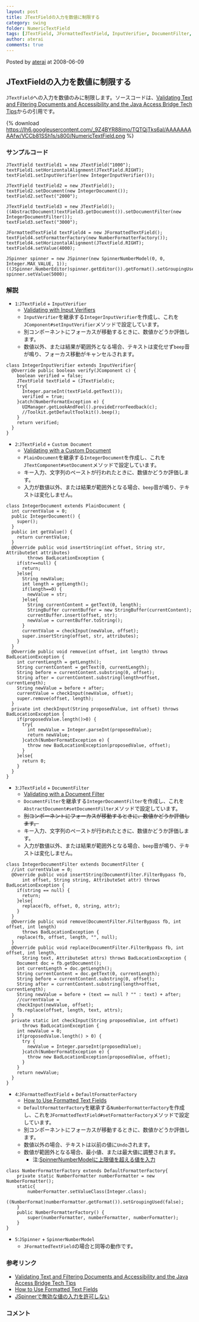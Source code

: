 ```yaml
---
layout: post
title: JTextFieldの入力を数値に制限する
category: swing
folder: NumericTextField
tags: [JTextField, JFormattedTextField, InputVerifier, DocumentFilter, PlainDocument]
author: aterai
comments: true
---
```


Posted by [aterai](http://terai.xrea.jp/aterai.html) at 2008-06-09

## JTextFieldの入力を数値に制限する
`JTextField`への入力を数値のみに制限します。ソースコードは、[Validating Text and Filtering Documents and Accessibility and the Java Access Bridge Tech Tips](http://web.archive.org/web/20090831154020/http://java.sun.com/developer/JDCTechTips/2005/tt0518.html)からの引用です。


{% download https://lh6.googleusercontent.com/_9Z4BYR88imo/TQTQjTks6aI/AAAAAAAAAfw/VCCb81SSh1s/s800/NumericTextField.png %}

### サンプルコード
<pre class="prettyprint"><code>JTextField textField1 = new JTextField("1000");
textField1.setHorizontalAlignment(JTextField.RIGHT);
textField1.setInputVerifier(new IntegerInputVerifier());

JTextField textField2 = new JTextField();
textField2.setDocument(new IntegerDocument());
textField2.setText("2000");

JTextField textField3 = new JTextField();
((AbstractDocument)textField3.getDocument()).setDocumentFilter(new IntegerDocumentFilter());
textField3.setText("3000");

JFormattedTextField textField4 = new JFormattedTextField();
textField4.setFormatterFactory(new NumberFormatterFactory());
textField4.setHorizontalAlignment(JTextField.RIGHT);
textField4.setValue(4000);

JSpinner spinner = new JSpinner(new SpinnerNumberModel(0, 0, Integer.MAX_VALUE, 1));
((JSpinner.NumberEditor)spinner.getEditor()).getFormat().setGroupingUsed(false);
spinner.setValue(5000);
</code></pre>

### 解説
- `1`:`JTextField` + `InputVerifier`
    - [Validating with Input Verifiers](http://web.archive.org/web/20090831154020/http://java.sun.com/developer/JDCTechTips/2005/tt0518.html)
    - `InputVerifier`を継承する`IntegerInputVerifier`を作成し、これを`JComponent#setInputVerifier`メソッドで設定しています。
    - 別コンポーネントにフォーカスが移動するときに、数値かどうか評価します。
    - 数値以外、または結果が範囲外となる場合、テキストは変化せず`beep`音が鳴り、フォーカス移動がキャンセルされます。

<!-- dummy comment line for breaking list -->

<pre class="prettyprint"><code>class IntegerInputVerifier extends InputVerifier{
  @Override public boolean verify(JComponent c) {
    boolean verified = false;
    JTextField textField = (JTextField)c;
    try{
      Integer.parseInt(textField.getText());
      verified = true;
    }catch(NumberFormatException e) {
      UIManager.getLookAndFeel().provideErrorFeedback(c);
      //Toolkit.getDefaultToolkit().beep();
    }
    return verified;
  }
}
</code></pre>

- `2`:`JTextField` + `Custom Document`
    - [Validating with a Custom Document](http://web.archive.org/web/20090831154020/http://java.sun.com/developer/JDCTechTips/2005/tt0518.html)
    - `PlainDocument`を継承する`IntegerDocument`を作成し、これを`JTextComponent#setDocument`メソッドで設定しています。
    - キー入力、文字列のペーストが行われたときに、数値かどうか評価します。
    - 入力が数値以外、または結果が範囲外となる場合、`beep`音が鳴り、テキストは変化しません。

<!-- dummy comment line for breaking list -->

<pre class="prettyprint"><code>class IntegerDocument extends PlainDocument {
  int currentValue = 0;
  public IntegerDocument() {
    super();
  }
  public int getValue() {
    return currentValue;
  }
  @Override public void insertString(int offset, String str, AttributeSet attributes)
        throws BadLocationException {
    if(str==null) {
      return;
    }else{
      String newValue;
      int length = getLength();
      if(length==0) {
        newValue = str;
      }else{
        String currentContent = getText(0, length);
        StringBuffer currentBuffer = new StringBuffer(currentContent);
        currentBuffer.insert(offset, str);
        newValue = currentBuffer.toString();
      }
      currentValue = checkInput(newValue, offset);
      super.insertString(offset, str, attributes);
    }
  }
  @Override public void remove(int offset, int length) throws BadLocationException {
    int currentLength = getLength();
    String currentContent = getText(0, currentLength);
    String before = currentContent.substring(0, offset);
    String after = currentContent.substring(length+offset, currentLength);
    String newValue = before + after;
    currentValue = checkInput(newValue, offset);
    super.remove(offset, length);
  }
  private int checkInput(String proposedValue, int offset) throws BadLocationException {
    if(proposedValue.length()&gt;0) {
      try{
        int newValue = Integer.parseInt(proposedValue);
        return newValue;
      }catch(NumberFormatException e) {
        throw new BadLocationException(proposedValue, offset);
      }
    }else{
      return 0;
    }
  }
}
</code></pre>

- `3`:`JTextField` + `DocumentFilter`
    - [Validating with a Document Filter](http://web.archive.org/web/20090831154020/http://java.sun.com/developer/JDCTechTips/2005/tt0518.html)
    - `DocumentFilter`を継承する`IntegerDocumentFilter`を作成し、これを`AbstractDocument#setDocumentFilter`メソッドで設定しています。
    - ~~別コンポーネントにフォーカスが移動するときに、数値かどうか評価します。~~
    - キー入力、文字列のペーストが行われたときに、数値かどうか評価します。
    - 入力が数値以外、または結果が範囲外となる場合、`beep`音が鳴り、テキストは変化しません。

<!-- dummy comment line for breaking list -->

<pre class="prettyprint"><code>class IntegerDocumentFilter extends DocumentFilter {
  //int currentValue = 0;
  @Override public void insertString(DocumentFilter.FilterBypass fb,
      int offset, String string, AttributeSet attr) throws BadLocationException {
    if(string == null) {
      return;
    }else{
      replace(fb, offset, 0, string, attr);
    }
  }
  @Override public void remove(DocumentFilter.FilterBypass fb, int offset, int length)
      throws BadLocationException {
    replace(fb, offset, length, "", null);
  }
  @Override public void replace(DocumentFilter.FilterBypass fb, int offset, int length,
      String text, AttributeSet attrs) throws BadLocationException {
    Document doc = fb.getDocument();
    int currentLength = doc.getLength();
    String currentContent = doc.getText(0, currentLength);
    String before = currentContent.substring(0, offset);
    String after = currentContent.substring(length+offset, currentLength);
    String newValue = before + (text == null ? "" : text) + after;
    //currentValue =
    checkInput(newValue, offset);
    fb.replace(offset, length, text, attrs);
  }
  private static int checkInput(String proposedValue, int offset)
      throws BadLocationException {
    int newValue = 0;
    if(proposedValue.length() &gt; 0) {
      try {
        newValue = Integer.parseInt(proposedValue);
      }catch(NumberFormatException e) {
        throw new BadLocationException(proposedValue, offset);
      }
    }
    return newValue;
  }
}
</code></pre>

- `4`:`JFormattedTextField` + `DefaultFormatterFactory`
    - [How to Use Formatted Text Fields](http://docs.oracle.com/javase/tutorial/uiswing/components/formattedtextfield.html)
    - `DefaultFormatterFactory`を継承する`NumberFormatterFactory`を作成し、これを`JFormattedTextField#setFormatterFactory`メソッドで設定しています。
    - 別コンポーネントにフォーカスが移動するときに、数値かどうか評価します。
    - 数値以外の場合、テキストは以前の値に`Undo`されます。
    - 数値が範囲外となる場合、最小値、または最大値に調整されます。
        - 注:[SpinnerNumberModelに上限値を超える値を入力](http://terai.xrea.jp/Swing/SpinnerNumberModel.html)

<!-- dummy comment line for breaking list -->

<pre class="prettyprint"><code>class NumberFormatterFactory extends DefaultFormatterFactory{
    private static NumberFormatter numberFormatter = new NumberFormatter();
    static{
        numberFormatter.setValueClass(Integer.class);
        ((NumberFormat)numberFormatter.getFormat()).setGroupingUsed(false);
    }
    public NumberFormatterFactory() {
        super(numberFormatter, numberFormatter, numberFormatter);
    }
}
</code></pre>

- `5`:`JSpinner` + `SpinnerNumberModel`
    - `JFormattedTextField`の場合と同等の動作です。

<!-- dummy comment line for breaking list -->

### 参考リンク
- [Validating Text and Filtering Documents and Accessibility and the Java Access Bridge Tech Tips](http://web.archive.org/web/20090831154020/http://java.sun.com/developer/JDCTechTips/2005/tt0518.html)
- [How to Use Formatted Text Fields](http://docs.oracle.com/javase/tutorial/uiswing/components/formattedtextfield.html)
- [JSpinnerで無効な値の入力を許可しない](http://terai.xrea.jp/Swing/NumberFormatter.html)

<!-- dummy comment line for breaking list -->

### コメント
